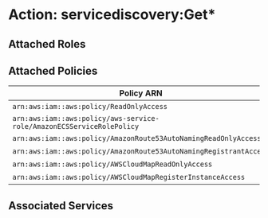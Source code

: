 # Action: servicediscovery:Get*

## Attached Roles

## Attached Policies

| Policy ARN | Policy Name |
|------------|-------------|
| `arn:aws:iam::aws:policy/ReadOnlyAccess` | [ReadOnlyAccess](../policies.md#readonlyaccess) |
| `arn:aws:iam::aws:policy/aws-service-role/AmazonECSServiceRolePolicy` | [AmazonECSServiceRolePolicy](../policies.md#amazonecsservicerolepolicy) |
| `arn:aws:iam::aws:policy/AmazonRoute53AutoNamingReadOnlyAccess` | [AmazonRoute53AutoNamingReadOnlyAccess](../policies.md#amazonroute53autonamingreadonlyaccess) |
| `arn:aws:iam::aws:policy/AmazonRoute53AutoNamingRegistrantAccess` | [AmazonRoute53AutoNamingRegistrantAccess](../policies.md#amazonroute53autonamingregistrantaccess) |
| `arn:aws:iam::aws:policy/AWSCloudMapReadOnlyAccess` | [AWSCloudMapReadOnlyAccess](../policies.md#awscloudmapreadonlyaccess) |
| `arn:aws:iam::aws:policy/AWSCloudMapRegisterInstanceAccess` | [AWSCloudMapRegisterInstanceAccess](../policies.md#awscloudmapregisterinstanceaccess) |

## Associated Services

